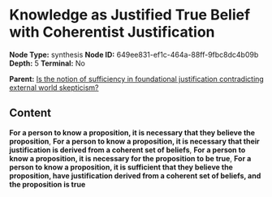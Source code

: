 # Knowledge as Justified True Belief with Coherentist Justification

**Node Type:** synthesis
**Node ID:** 649ee831-ef1c-464a-88ff-9fbc8dc4b09b
**Depth:** 5
**Terminal:** No

**Parent:** [Is the notion of sufficiency in foundational justification contradicting external world skepticism?](is-the-notion-of-sufficiency-in-foundational-justification-contradicting-external-world-skepticism-antithesis-f1196df1-64eb-464a-8622-409b000150c8.md)

## Content

**For a person to know a proposition, it is necessary that they believe the proposition**, **For a person to know a proposition, it is necessary that their justification is derived from a coherent set of beliefs**, **For a person to know a proposition, it is necessary for the proposition to be true**, **For a person to know a proposition, it is sufficient that they believe the proposition, have justification derived from a coherent set of beliefs, and the proposition is true**
